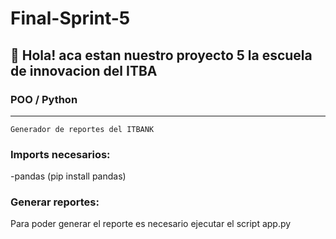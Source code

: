 # Final-Sprint-5
## 👋 Hola! aca estan nuestro proyecto 5 la escuela de innovacion del ITBA

###  POO / Python 
-----------------------------

`Generador de reportes del ITBANK`

### Imports necesarios:

  -pandas (pip install pandas)

### Generar reportes:

Para poder generar el reporte es necesario ejecutar el script app.py
